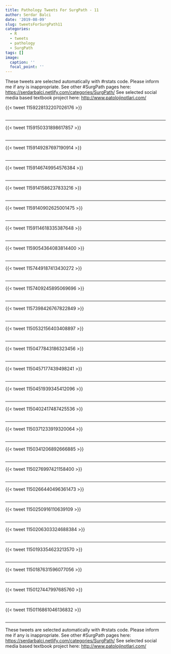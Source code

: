 ```yaml
---
title: Pathology Tweets For SurgPath - 11
author: Serdar Balci
date: '2019-08-09'
slug: tweetsForSurgPath11
categories:
  - R
  - tweets
  - pathology
  - SurgPath
tags: []
image:
  caption: ''
  focal_point: ''
---
```



These tweets are selected automatically with #rstats code. Please inform me if any is inappropriate.
See other #SurgPath pages here: https://serdarbalci.netlify.com/categories/SurgPath/ 
See selected social media based textbook project here: http://www.patolojinotlari.com/

{{< tweet 1159228132207026176 >}}
<br>
<br>
<hr>
{{< tweet 1159150331898617857 >}}
<br>
<br>
<hr>
{{< tweet 1159149287697190914 >}}
<br>
<br>
<hr>
{{< tweet 1159146749954576384 >}}
<br>
<br>
<hr>
{{< tweet 1159141586237833216 >}}
<br>
<br>
<hr>
{{< tweet 1159140902625001475 >}}
<br>
<br>
<hr>
{{< tweet 1159114618335387648 >}}
<br>
<br>
<hr>
{{< tweet 1159054364083814400 >}}
<br>
<br>
<hr>
{{< tweet 1157449187413430272 >}}
<br>
<br>
<hr>
{{< tweet 1157409245895069696 >}}
<br>
<br>
<hr>
{{< tweet 1157398426767822849 >}}
<br>
<br>
<hr>
{{< tweet 1150532156403408897 >}}
<br>
<br>
<hr>
{{< tweet 1150477843186323456 >}}
<br>
<br>
<hr>
{{< tweet 1150457177439498241 >}}
<br>
<br>
<hr>
{{< tweet 1150451939345412096 >}}
<br>
<br>
<hr>
{{< tweet 1150402417487425536 >}}
<br>
<br>
<hr>
{{< tweet 1150371233919320064 >}}
<br>
<br>
<hr>
{{< tweet 1150341206892666885 >}}
<br>
<br>
<hr>
{{< tweet 1150276997421158400 >}}
<br>
<br>
<hr>
{{< tweet 1150266440496361473 >}}
<br>
<br>
<hr>
{{< tweet 1150250916110639109 >}}
<br>
<br>
<hr>
{{< tweet 1150206303324688384 >}}
<br>
<br>
<hr>
{{< tweet 1150193354623213570 >}}
<br>
<br>
<hr>
{{< tweet 1150187631596077056 >}}
<br>
<br>
<hr>
{{< tweet 1150127447997685760 >}}
<br>
<br>
<hr>
{{< tweet 1150116861046136832 >}}
<br>
<br>
<hr>


These tweets are selected automatically with #rstats code. Please inform me if any is inappropriate.
See other #SurgPath pages here: https://serdarbalci.netlify.com/categories/SurgPath/ 
See selected social media based textbook project here: http://www.patolojinotlari.com/
